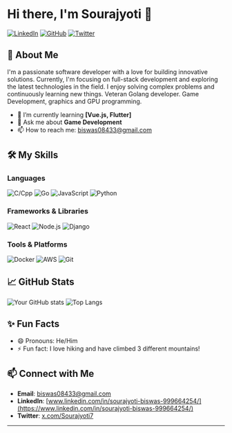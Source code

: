 # Hi there, I'm Sourajyoti 👋

[![LinkedIn](https://img.shields.io/badge/LinkedIn-Profile-blue)](https://www.linkedin.com/in/your-profile)
[![GitHub](https://img.shields.io/badge/GitHub-Profile-black)](https://github.com/your-username)
[![Twitter](https://img.shields.io/badge/Twitter-Profile-blue)](https://twitter.com/your-username)

## 🚀 About Me

I'm a passionate software developer with a love for building innovative solutions. Currently, I'm focusing on full-stack development and exploring the latest technologies in the field. I enjoy solving complex problems and continuously learning new things. Veteran Golang developer. Game Development, graphics and GPU programming.

<!-- - 🔭 I’m currently working on **[Your Current Project](https://github.com/your-username/current-project)** -->
- 🌱 I’m currently learning **[Vue.js, Flutter]**
- 💬 Ask me about **Game Development**
- 📫 How to reach me: [biswas08433@gmail.com](mailto:biswas08433@gmail.com)

## 🛠️ My Skills

### Languages
![C/Cpp](https://img.shields.io/badge/-C++-blue?logo=cplusplus&style=for-the-badge)
![Go](https://img.shields.io/badge/-Go-blue?logo=go&logoColor=white&style=for-the-badge)
![JavaScript](https://img.shields.io/badge/-JavaScript-yellow?logo=javascript&logoColor=white&style=for-the-badge)
![Python](https://img.shields.io/badge/-Python-blue?logo=python&logoColor=white&style=for-the-badge)

### Frameworks & Libraries
![React](https://img.shields.io/badge/-React-blue?logo=react&logoColor=white&style=for-the-badge)
![Node.js](https://img.shields.io/badge/-Node.js-green?logo=node.js&logoColor=white&style=for-the-badge)
![Django](https://img.shields.io/badge/-Django-green?logo=django&logoColor=white&style=for-the-badge)

### Tools & Platforms
![Docker](https://img.shields.io/badge/-Docker-blue?logo=docker&logoColor=white&style=for-the-badge)
![AWS](https://img.shields.io/badge/-AWS-orange?logo=amazon-aws&logoColor=white&style=for-the-badge)
![Git](https://img.shields.io/badge/-Git-black?logo=git&logoColor=white&style=for-the-badge)

## 📈 GitHub Stats

![Your GitHub stats](https://github-readme-stats.vercel.app/api?username=biswas08433&show_icons=true&theme=radical)
![Top Langs](https://github-readme-stats.vercel.app/api/top-langs/?username=biswas08433&layout=compact&theme=radical)

<!--## 📂 Projects

### [Project 1](https://github.com/your-username/project-1)
A brief description of Project 1. Highlight key features or technologies used.

### [Project 2](https://github.com/your-username/project-2)
A brief description of Project 2. Highlight key features or technologies used.

## 🏆 Achievements

- **Award Name** | *Month Year* - Brief description of the award or achievement.
- **Certification Name** | *Issuing Organization* | *Month Year* - Brief description.
-->


## ✨ Fun Facts

- 😄 Pronouns: He/Him
- ⚡ Fun fact: I love hiking and have climbed 3 different mountains!

## 📫 Connect with Me

- **Email**: [biswas08433@gmail.com](mailto:biswas08433@gmail.com)
- **LinkedIn**: [www.linkedin.com/in/sourajyoti-biswas-999664254/](https://www.linkedin.com/in/sourajyoti-biswas-999664254/)
- **Twitter**: [x.com/Sourajyoti7](https://x.com/Sourajyoti7)

---
